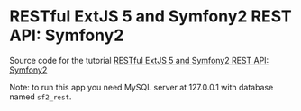 # RESTful ExtJS 5 and Symfony2 REST API: Symfony2

Source code for the tutorial [RESTful ExtJS 5 and Symfony2 REST API: Symfony2](http://level7systems.co.uk/en/restful-extjs-5-and-symfony2-rest-api/)

Note: to run this app you need MySQL server at 127.0.0.1 with database named `sf2_rest`.
